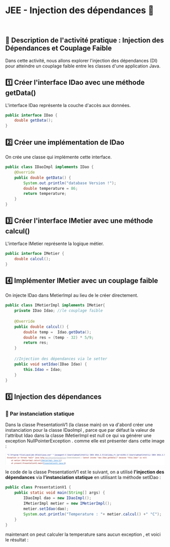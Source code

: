 # JEE - Injection des dépendances 🚀
<br>

## 📌 Description de l'activité pratique : Injection des Dépendances et Couplage Faible
Dans cette activité, nous allons explorer l'injection des dépendances (DI) pour atteindre un couplage faible entre les classes d'une application Java.

## 1️⃣ Créer l'interface IDao avec une méthode getData()
L'interface IDao représente la couche d'accès aux données.
```java
public interface IDao {
    double getData();
}
```

## 2️⃣ Créer une implémentation de IDao
On crée une classe qui implémente cette interface.
```java
public class IDaoImpl implements IDao {
    @Override
    public double getData() {
        System.out.println("database Version !");
        double temperature = 86;
        return temperature;
    }
}
```

## 3️⃣ Créer l'interface IMetier avec une méthode calcul()
L'interface IMetier représente la logique métier.
```java
public interface IMetier {
    double calcul();
}
```

## 4️⃣ Implémenter IMetier avec un couplage faible
On injecte IDao dans MetierImpl au lieu de le créer directement.
```java
public class IMetierImpl implements IMetier{
    private IDao Idao; //le couplage faible
    
    @Override
    public double calcul() {
        double temp =  Idao.getData();
        double res = (temp - 32) * 5/9;
        return res;
    }
    
    //Injection des dépendances via le setter
    public void setIdao(IDao Idao) {
        this.Idao = Idao;
    }
}
```

## 5️⃣ Injection des dépendances 
### 🎯 Par instanciation statique
Dans la classe PresentationV1 (la classe main) on va d'abord créer une instanciation pour la classe IDaoImpl , parce que par défaut la valeur de l'attribut Idao
dans la classe IMetierImpl est null ce qui va générer une exception NullPointerException . comme elle est présenter dans cette image :

<div style="display: flex; justify-content: center;">
  <img src="/assets/NullPointerException.png" width="700">
</div>

le code de la classe PresentationV1 est le suivant, on a utilisé **l'injection des dépendances** via  **l'instanciation statique** en utilisant la méthode setIDao :
```java
public class PresentationV1 {
    public static void main(String[] args) {
        IDaoImpl dao = new IDaoImpl();
        IMetierImpl metier = new IMetierImpl();
        metier.setIdao(dao);
        System.out.println("Temperature : "+ metier.calcul() +" °C");
    }
}
```

maintenant on peut calculer la temperature sans aucun exception , et voici le résultat :


